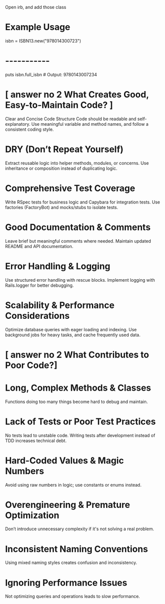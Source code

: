 Open irb, and add those class
# Example Usage
isbn = ISBN13.new("978014300723")
# -----------
puts isbn.full_isbn # Output: 9780143007234

# [ answer no 2 What Creates Good, Easy-to-Maintain Code? ] 


Clear and Concise Code Structure
Code should be readable and self-explanatory. Use meaningful variable and method names, and follow a consistent coding style.

# DRY (Don’t Repeat Yourself)
Extract reusable logic into helper methods, modules, or concerns. Use inheritance or composition instead of duplicating logic.

# Comprehensive Test Coverage
Write RSpec tests for business logic and Capybara for integration tests. Use factories (FactoryBot) and mocks/stubs to isolate tests.

# Good Documentation & Comments
Leave brief but meaningful comments where needed. Maintain updated README and API documentation.

# Error Handling & Logging
Use structured error handling with rescue blocks. Implement logging with Rails.logger for better debugging.

# Scalability & Performance Considerations
Optimize database queries with eager loading and indexing. Use background jobs for heavy tasks, and cache frequently used data.

# [ answer no 2 What Contributes to Poor Code?] 
 # Long, Complex Methods & Classes
Functions doing too many things become hard to debug and maintain.

 # Lack of Tests or Poor Test Practices
No tests lead to unstable code. Writing tests after development instead of TDD increases technical debt.

 # Hard-Coded Values & Magic Numbers
Avoid using raw numbers in logic; use constants or enums instead.

 # Overengineering & Premature Optimization
Don’t introduce unnecessary complexity if it's not solving a real problem.

 #  Inconsistent Naming Conventions
Using mixed naming styles creates confusion and inconsistency.

 # Ignoring Performance Issues
Not optimizing queries and operations leads to slow performance.
